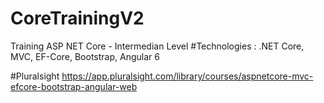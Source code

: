 # CoreTrainingV2
Training ASP NET Core - Intermedian Level
#Technologies : .NET Core, MVC, EF-Core, Bootstrap, Angular 6

#Pluralsight
https://app.pluralsight.com/library/courses/aspnetcore-mvc-efcore-bootstrap-angular-web

